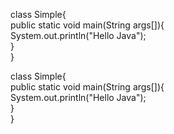 class Simple{  
    public static void main(String args[]){  
     System.out.println("Hello Java");  
    }  
}   

class Simple{  
    public static void main(String args[]){  
     System.out.println("Hello Java");  
    }  
}  
